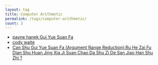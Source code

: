 ```yaml
---
layout: tag
title: Computer Arithmetic
permalink: /tags/computer-arithmetic/
count: 3
---
```


- [payne hanek Gui Yue Suan Fa ](https://www.longluo.me/blog/2024/01/22/payne-hanek/)
- [cody waite](https://www.longluo.me/blog/2023/12/19/cody-waite/)
- [Can Shu Gui Yue Suan Fa (Argument Range Reduction):Ru He Zai Fu Dian Shu Huan Jing Xia Ji Suan Chao Da Shu Zi De San Jiao Han Shu Zhi ?](https://www.longluo.me/blog/2023/09/16/argument-range-reduction/)
